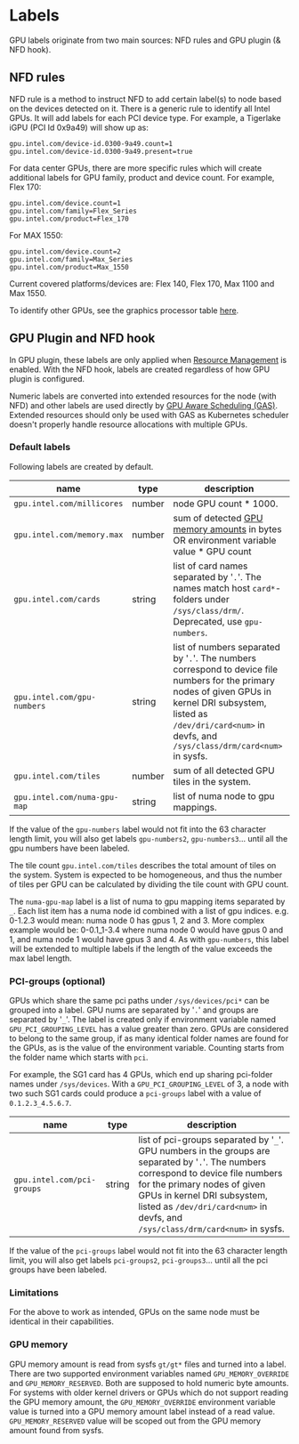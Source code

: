 # Labels

GPU labels originate from two main sources: NFD rules and GPU plugin (& NFD hook).

## NFD rules

NFD rule is a method to instruct NFD to add certain label(s) to node based on the devices detected on it. There is a generic rule to identify all Intel GPUs. It will add labels for each PCI device type. For example, a Tigerlake iGPU (PCI Id 0x9a49) will show up as:

```
gpu.intel.com/device-id.0300-9a49.count=1
gpu.intel.com/device-id.0300-9a49.present=true
```

For data center GPUs, there are more specific rules which will create additional labels for GPU family, product and device count. For example, Flex 170:
```
gpu.intel.com/device.count=1
gpu.intel.com/family=Flex_Series
gpu.intel.com/product=Flex_170
```

For MAX 1550:
```
gpu.intel.com/device.count=2
gpu.intel.com/family=Max_Series
gpu.intel.com/product=Max_1550
```

Current covered platforms/devices are: Flex 140, Flex 170, Max 1100 and Max 1550.

To identify other GPUs, see the graphics processor table [here](https://dgpu-docs.intel.com/devices/hardware-table.html#graphics-processor-table).

## GPU Plugin and NFD hook

In GPU plugin, these labels are only applied when [Resource Management](README.md#fractional-resources-details) is enabled. With the NFD hook, labels are created regardless of how GPU plugin is configured.

Numeric labels are converted into extended resources for the node (with NFD) and other labels are used directly by [GPU Aware Scheduling (GAS)](https://github.com/intel/platform-aware-scheduling/tree/master/gpu-aware-scheduling). Extended resources should only be used with GAS as Kubernetes scheduler doesn't properly handle resource allocations with multiple GPUs.

### Default labels

Following labels are created by default.

name | type | description|
-----|------|------|
|`gpu.intel.com/millicores`| number | node GPU count * 1000.
|`gpu.intel.com/memory.max`| number | sum of detected [GPU memory amounts](#gpu-memory) in bytes OR environment variable value * GPU count
|`gpu.intel.com/cards`| string | list of card names separated by '`.`'. The names match host `card*`-folders under `/sys/class/drm/`. Deprecated, use `gpu-numbers`.
|`gpu.intel.com/gpu-numbers`| string | list of numbers separated by '`.`'. The numbers correspond to device file numbers for the primary nodes of given GPUs in kernel DRI subsystem, listed as `/dev/dri/card<num>` in devfs, and `/sys/class/drm/card<num>` in sysfs.
|`gpu.intel.com/tiles`| number | sum of all detected GPU tiles in the system.
|`gpu.intel.com/numa-gpu-map`| string | list of numa node to gpu mappings.

If the value of the `gpu-numbers` label would not fit into the 63 character length limit, you will also get labels `gpu-numbers2`,
`gpu-numbers3`... until all the gpu numbers have been labeled.

The tile count `gpu.intel.com/tiles` describes the total amount of tiles on the system. System is expected to be homogeneous, and thus the number of tiles per GPU can be calculated by dividing the tile count with GPU count.

The `numa-gpu-map` label is a list of numa to gpu mapping items separated by `_`. Each list item has a numa node id combined with a list of gpu indices. e.g. 0-1.2.3 would mean: numa node 0 has gpus 1, 2 and 3. More complex example would be: 0-0.1_1-3.4 where numa node 0 would have gpus 0 and 1, and numa node 1 would have gpus 3 and 4. As with `gpu-numbers`, this label will be extended to multiple labels if the length of the value exceeds the max label length.

### PCI-groups (optional)

GPUs which share the same pci paths under `/sys/devices/pci*` can be grouped into a label. GPU nums are separated by '`.`' and
groups are separated by '`_`'. The label is created only if environment variable named `GPU_PCI_GROUPING_LEVEL` has a value greater
than zero. GPUs are considered to belong to the same group, if as many identical folder names are found for the GPUs, as is the value
of the environment variable. Counting starts from the folder name which starts with `pci`.

For example, the SG1 card has 4 GPUs, which end up sharing pci-folder names under `/sys/devices`. With a `GPU_PCI_GROUPING_LEVEL`
of 3, a node with two such SG1 cards could produce a `pci-groups` label with a value of `0.1.2.3_4.5.6.7`.

name | type | description|
-----|------|------|
|`gpu.intel.com/pci-groups`| string | list of pci-groups separated by '`_`'. GPU numbers in the groups are separated by '`.`'. The numbers correspond to device file numbers for the primary nodes of given GPUs in kernel DRI subsystem, listed as `/dev/dri/card<num>` in devfs, and `/sys/class/drm/card<num>` in sysfs.

If the value of the `pci-groups` label would not fit into the 63 character length limit, you will also get labels `pci-groups2`,
`pci-groups3`... until all the pci groups have been labeled.

### Limitations

For the above to work as intended, GPUs on the same node must be identical in their capabilities.

### GPU memory

GPU memory amount is read from sysfs `gt/gt*` files and turned into a label.
There are two supported environment variables named `GPU_MEMORY_OVERRIDE` and
`GPU_MEMORY_RESERVED`. Both are supposed to hold numeric byte amounts. For systems with
older kernel drivers or GPUs which do not support reading the GPU memory
amount, the `GPU_MEMORY_OVERRIDE` environment variable value is turned into a GPU
memory amount label instead of a read value. `GPU_MEMORY_RESERVED` value will be
scoped out from the GPU memory amount found from sysfs.

